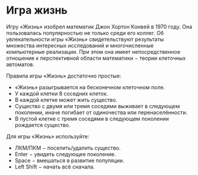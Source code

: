 # Игра жизнь
Игру «Жизнь» изобрел математик Джон Хортон Конвей в ﻿1970﻿ году. Она пользовалась популярностью не только среди его коллег. Об увлекательности игры «Жизнь» свидетельствуют результаты множества интересных исследований и многочисленные компьютерные реализации. При этом она имеет непосредственное отношение к перспективной области математики ﻿−﻿ теории клеточных автоматов.



Правила игры «Жизнь» достаточно простые:

* «Жизнь» разыгрывается на бесконечном клеточном поле.  
* У каждой клетки ﻿8﻿ соседних клеток.  
* В каждой клетке может жить существо.  
* Существо с двумя или тремя соседями выживает в следующем поколении, иначе погибает от одиночества или перенаселённости.  
* В пустой клетке с тремя соседями в следующем поколении рождается существо.

Для игры «Жизнь» используйте:

* ЛКМ/ПКМ ﻿−﻿ поселить/удалить существо.
* Enter ﻿−﻿ увидеть следующее поколение.
* Space ﻿−﻿ вмешаться в развитие популяции.
* Left Shift ﻿−﻿ начать всё сначала.
